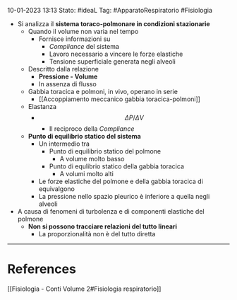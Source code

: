 10-01-2023 13:13
Stato: #ideaL 
Tag: #ApparatoRespiratorio #Fisiologia 

- Si analizza il **sistema toraco-polmonare in condizioni stazionarie**
    - Quando il volume non varia nel tempo
        - Fornisce informazioni su
            - *Compliance* del sistema
            - Lavoro necessario a vincere le forze elastiche
            - Tensione superficiale generata negli alveoli
    - Descritto dalla relazione 
        - **Pressione - Volume**
        - In assenza di flusso
    - Gabbia toracica e polmoni, in vivo, operano in serie
        - [[Accoppiamento meccanico gabbia toracica-polmoni]]
    - Elastanza
        - $$ \Delta P/\Delta V $$
            - Il reciproco della *Compliance*
    - **Punto di equilibrio statico del sistema**
        - Un intermedio tra
            - Punto di equilibrio statico del polmone
                - A volume molto basso
            - Punto di equlibrio statico della gabbia toracica
                - A volumi molto alti
        - Le forze elastiche del polmone e della gabbia toracica di equivalgono
        - La pressione nello spazio pleurico è inferiore a quella negli alveoli
-  A causa di fenomeni di turbolenza e di componenti elastiche del polmone
    - **Non si possono tracciare relazioni del tutto lineari** 
        - La proporzionalità non è del tutto diretta
---
# References 
[[Fisiologia  - Conti Volume 2#Fisiologia respiratorio]]
